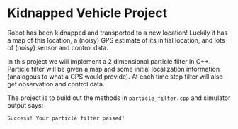 # Kidnapped Vehicle Project

 Robot has been kidnapped and transported to a new location! Luckily it has a map of this location, a (noisy) GPS estimate of its initial location, and lots of (noisy) sensor and control data.

In this project we will implement a 2 dimensional particle filter in C++. Particle filter will be given a map and some initial localization information (analogous to what a GPS would provide). At each time step filter will also get observation and control data.


The project is to build out the methods in `particle_filter.cpp` and simulator output says:

```
Success! Your particle filter passed!
```
